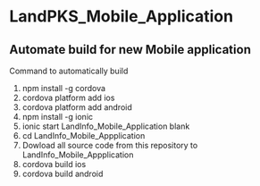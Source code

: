 # LandPKS_Mobile_Application
## Automate build for new Mobile application
Command to automatically build

1. npm install -g cordova
2. cordova platform add ios
3. cordova platform add android
3. npm install -g ionic
4. ionic start LandInfo_Mobile_Application blank
5. cd LandInfo_Mobile_Appplication
6. Dowload all source code from this repository to LandInfo_Mobile_Appplication
7. cordova build ios
8. cordova build android
